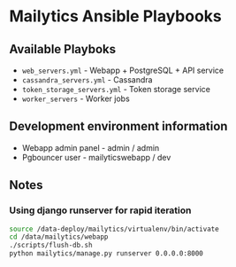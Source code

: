 # Mailytics Ansible Playbooks

## Available Playboks

* `web_servers.yml` - Webapp + PostgreSQL + API service
* `cassandra_servers.yml` - Cassandra
* `token_storage_servers.yml` - Token storage service
* `worker_servers` - Worker jobs

## Development environment information

* Webapp admin panel - admin / admin
* Pgbouncer user - mailyticswebapp / dev

## Notes

### Using django runserver for rapid iteration

```bash
source /data-deploy/mailytics/virtualenv/bin/activate
cd /data/mailytics/webapp
./scripts/flush-db.sh
python mailytics/manage.py runserver 0.0.0.0:8000
```
